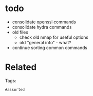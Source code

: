 # todo
- consolidate openssl commands
- consolidate hydra commands
- old files
  - check old nmap for useful options
  - old "general info" - what?
- continue sorting common commands

# Related


Tags:

    #assorted
